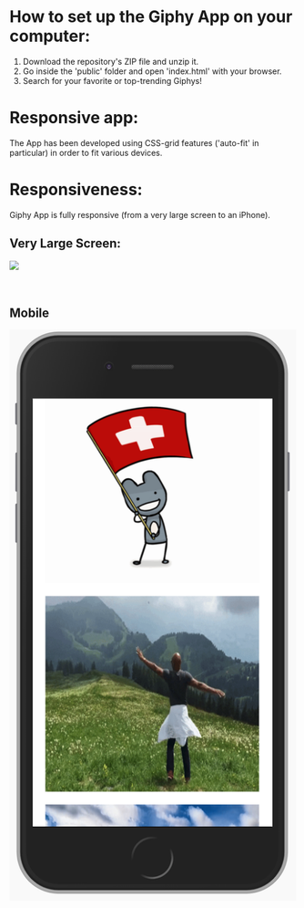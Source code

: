 # How to set up the Giphy App on your computer:
1. Download the repository's ZIP file and unzip it.
2. Go inside the 'public' folder and open 'index.html' with your browser.
3. Search for your favorite or top-trending Giphys!

# Responsive app:
The App has been developed using CSS-grid features ('auto-fit' in particular) in order to fit various devices.

# Responsiveness:
Giphy App is fully responsive (from a very large screen to an iPhone).
## Very Large Screen:
![](images/image01.png)

<br>

## Mobile
![](images/image02.png)
